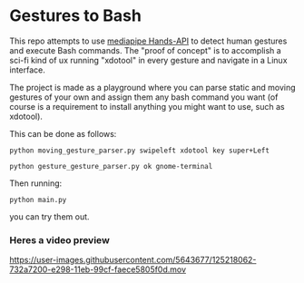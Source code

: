 # Gestures to Bash

This repo attempts to use [mediapipe Hands-API](https://google.github.io/mediapipe/solutions/hands) to detect human gestures and execute Bash commands. The "proof of concept" is to accomplish a sci-fi kind of ux running "xdotool" in every gesture and navigate in a Linux interface. 

The project is made as a playground where you can parse static and moving gestures of your own and assign them any bash command you want (of course is a requirement to install anything you might want to use, such as xdotool). 

This can be done as follows:

`python moving_gesture_parser.py swipeleft xdotool key super+Left`

`python gesture_gesture_parser.py ok gnome-terminal`

Then running:

`python main.py`

you can try them out.


### Heres a video preview
https://user-images.githubusercontent.com/5643677/125218062-732a7200-e298-11eb-99cf-faece5805f0d.mov

